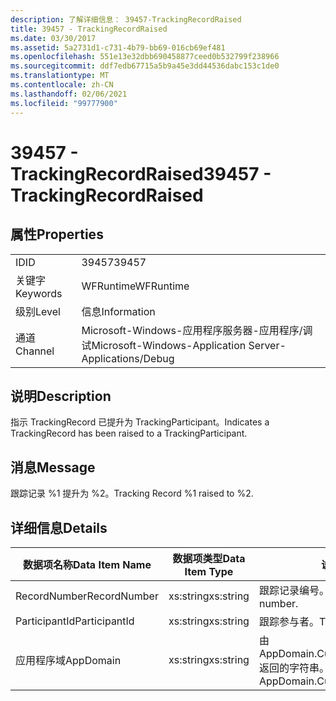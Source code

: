 ```yaml
---
description: 了解详细信息： 39457-TrackingRecordRaised
title: 39457 - TrackingRecordRaised
ms.date: 03/30/2017
ms.assetid: 5a2731d1-c731-4b79-bb69-016cb69ef481
ms.openlocfilehash: 551e13e32dbb690458877ceed0b532799f238966
ms.sourcegitcommit: ddf7edb67715a5b9a45e3dd44536dabc153c1de0
ms.translationtype: MT
ms.contentlocale: zh-CN
ms.lasthandoff: 02/06/2021
ms.locfileid: "99777900"
---
```

# <a name="39457---trackingrecordraised"></a><span data-ttu-id="fd8c9-103">39457 - TrackingRecordRaised</span><span class="sxs-lookup"><span data-stu-id="fd8c9-103">39457 - TrackingRecordRaised</span></span>

## <a name="properties"></a><span data-ttu-id="fd8c9-104">属性</span><span class="sxs-lookup"><span data-stu-id="fd8c9-104">Properties</span></span>  
  
|||  
|-|-|  
|<span data-ttu-id="fd8c9-105">ID</span><span class="sxs-lookup"><span data-stu-id="fd8c9-105">ID</span></span>|<span data-ttu-id="fd8c9-106">39457</span><span class="sxs-lookup"><span data-stu-id="fd8c9-106">39457</span></span>|  
|<span data-ttu-id="fd8c9-107">关键字</span><span class="sxs-lookup"><span data-stu-id="fd8c9-107">Keywords</span></span>|<span data-ttu-id="fd8c9-108">WFRuntime</span><span class="sxs-lookup"><span data-stu-id="fd8c9-108">WFRuntime</span></span>|  
|<span data-ttu-id="fd8c9-109">级别</span><span class="sxs-lookup"><span data-stu-id="fd8c9-109">Level</span></span>|<span data-ttu-id="fd8c9-110">信息</span><span class="sxs-lookup"><span data-stu-id="fd8c9-110">Information</span></span>|  
|<span data-ttu-id="fd8c9-111">通道</span><span class="sxs-lookup"><span data-stu-id="fd8c9-111">Channel</span></span>|<span data-ttu-id="fd8c9-112">Microsoft-Windows-应用程序服务器-应用程序/调试</span><span class="sxs-lookup"><span data-stu-id="fd8c9-112">Microsoft-Windows-Application Server-Applications/Debug</span></span>|  
  
## <a name="description"></a><span data-ttu-id="fd8c9-113">说明</span><span class="sxs-lookup"><span data-stu-id="fd8c9-113">Description</span></span>  

 <span data-ttu-id="fd8c9-114">指示 TrackingRecord 已提升为 TrackingParticipant。</span><span class="sxs-lookup"><span data-stu-id="fd8c9-114">Indicates a TrackingRecord has been raised to a TrackingParticipant.</span></span>  
  
## <a name="message"></a><span data-ttu-id="fd8c9-115">消息</span><span class="sxs-lookup"><span data-stu-id="fd8c9-115">Message</span></span>  

 <span data-ttu-id="fd8c9-116">跟踪记录 %1 提升为 %2。</span><span class="sxs-lookup"><span data-stu-id="fd8c9-116">Tracking Record %1 raised to %2.</span></span>  
  
## <a name="details"></a><span data-ttu-id="fd8c9-117">详细信息</span><span class="sxs-lookup"><span data-stu-id="fd8c9-117">Details</span></span>  
  
|<span data-ttu-id="fd8c9-118">数据项名称</span><span class="sxs-lookup"><span data-stu-id="fd8c9-118">Data Item Name</span></span>|<span data-ttu-id="fd8c9-119">数据项类型</span><span class="sxs-lookup"><span data-stu-id="fd8c9-119">Data Item Type</span></span>|<span data-ttu-id="fd8c9-120">说明</span><span class="sxs-lookup"><span data-stu-id="fd8c9-120">Description</span></span>|  
|--------------------|--------------------|-----------------|  
|<span data-ttu-id="fd8c9-121">RecordNumber</span><span class="sxs-lookup"><span data-stu-id="fd8c9-121">RecordNumber</span></span>|<span data-ttu-id="fd8c9-122">xs:string</span><span class="sxs-lookup"><span data-stu-id="fd8c9-122">xs:string</span></span>|<span data-ttu-id="fd8c9-123">跟踪记录编号。</span><span class="sxs-lookup"><span data-stu-id="fd8c9-123">The tracking record number.</span></span>|  
|<span data-ttu-id="fd8c9-124">ParticipantId</span><span class="sxs-lookup"><span data-stu-id="fd8c9-124">ParticipantId</span></span>|<span data-ttu-id="fd8c9-125">xs:string</span><span class="sxs-lookup"><span data-stu-id="fd8c9-125">xs:string</span></span>|<span data-ttu-id="fd8c9-126">跟踪参与者。</span><span class="sxs-lookup"><span data-stu-id="fd8c9-126">The tracking participant.</span></span>|  
|<span data-ttu-id="fd8c9-127">应用程序域</span><span class="sxs-lookup"><span data-stu-id="fd8c9-127">AppDomain</span></span>|<span data-ttu-id="fd8c9-128">xs:string</span><span class="sxs-lookup"><span data-stu-id="fd8c9-128">xs:string</span></span>|<span data-ttu-id="fd8c9-129">由 AppDomain.CurrentDomain.FriendlyName 返回的字符串。</span><span class="sxs-lookup"><span data-stu-id="fd8c9-129">The string returned by AppDomain.CurrentDomain.FriendlyName.</span></span>|
